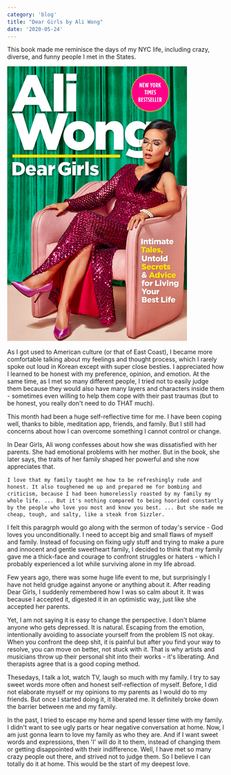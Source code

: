 ```yaml
---
category: 'blog'
title: "Dear Girls by Ali Wong"
date: '2020-05-24'
---
```


This book made me reminisce the days of my NYC life, including crazy, diverse, and funny people I met in the States. 

![deargirls](deargirls.png)

As I got used to American culture (or that of East Coast), I became more comfortable talking about my feelings and thought process, which I rarely spoke out loud in Korean except with super close besties. I appreciated how I learned to be honest with my preference, opinion, and emotion. At the same time, as I met so many different people, I tried not to easily judge them because they would also have many layers and characters inside them - sometimes even willing to help them cope with their past traumas (but to be honest, you really don't need to do THAT much). 

This month had been a huge self-reflective time for me. I have been coping well, thanks to bible, meditation app, friends, and family. But I still had concerns about how I can overcome something I cannot control or change. 

In Dear Girls, Ali wong confesses about how she was dissatisfied with her parents. She had emotional problems with her mother. But in the book, she later says, the traits of her family shaped her powerful and she now appreciates that.

```
I love that my family taught me how to be refreshingly rude and honest. It also toughened me up and prepared me for bombing and criticism, because I had been humorelessly roasted by my family my whole life. ... But it's nothing compared to being hoorided constantly by the people who love you most and know you best. ... But she made me cheap, tough, and salty, like a steak from Sizzler.
```

I felt this paragrph would go along with the sermon of today's service - God loves you unconditionally. I need to accept big and small flaws of myself and family. Instead of focusing on fixing ugly stuff and trying to make a pure and innocent and gentle sweetheart family, I decided to think that my family gave me a thick-face and courage to confront struggles or haters - which I probably experienced a lot while surviving alone in my life abroad. 

Few years ago, there was some huge life event to me, but surprisingly I have not held grudge against anyone or anything about it. After reading Dear Girls, I suddenly remembered how I was so calm about it. It was because I accepted it, digested it in an optimistic way, just like she accepted her parents. 

Yet, I am not saying it is easy to change the perspective. I don't blame anyone who gets depressed. It is natural. Escaping from the emotion, intentionally avoiding to associate yourself from the problem IS not okay. When you confront the deep shit, it is painful but after you find your way to resolve, you can move on better, not stuck with it. That is why artists and musicians throw up their personal shit into their works - it's liberating. And therapists agree that is a good coping method. 

Thesedays, I talk a lot, watch TV, laugh so much with my family. I try to say sweet words more often and honest self-reflection of myself. Before, I did not elaborate myself or my opinions to my parents as I would do to my friends. But once I started doing it, it liberated me. It definitely broke down the barrier between me and my family. 

In the past, I tried to escape my home and spend lesser time with my family. I didn't want to see ugly parts or hear negative conversation at home. Now, I am just gonna learn to love my family as who they are. And if I want sweet words and expressions, then 'I' will do it to them, instead of changing them or getting disappointed with their indifference. Well, I have met so many crazy people out there, and strived not to judge them. So I believe I can totally do it at home. This would be the start of my deepest love.

